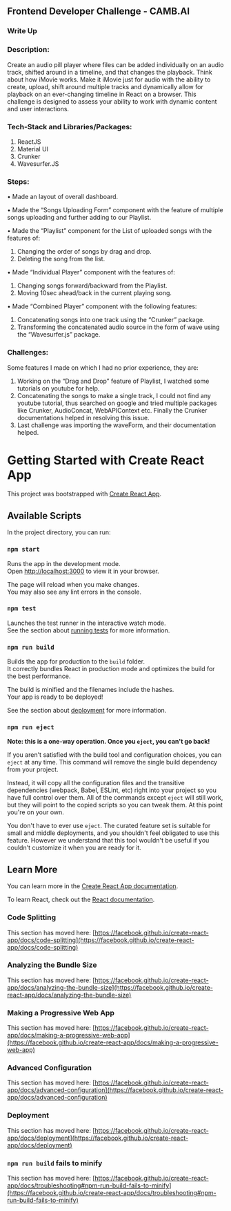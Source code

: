 ## Frontend Developer Challenge - CAMB.AI 
### Write Up 
### Description:
Create an audio pill player where files can be added individually on an audio track, shifted around in a timeline, and that changes the playback. Think about how iMovie works. Make it iMovie just for audio with the ability to create, upload, shift around multiple tracks and dynamically allow for playback on an ever-changing timeline in React on a browser. This challenge is designed to assess your ability to work with dynamic content and user interactions.

### Tech-Stack and Libraries/Packages:
1. ReactJS
2. Material UI
3. Crunker
4. Wavesurfer.JS

### Steps:
• Made an layout of overall dashboard.

• Made the “Songs Uploading Form” component with the feature of multiple songs uploading and further adding to our Playlist.

• Made the “Playlist” component for the List of uploaded songs with the features of:
1. Changing the order of songs by drag and drop.
2. Deleting the song from the list.
   
• Made “Individual Player” component with the features of:
1. Changing songs forward/backward from the Playlist.
2. Moving 10sec ahead/back in the current playing song.
   
• Made “Combined Player” component with the following features:
1. Concatenating songs into one track using the “Crunker” package.
2. Transforming the concatenated audio source in the form of wave using the “Wavesurfer.js” package.

### Challenges:
Some features I made on which I had no prior experience, they are:

1. Working on the “Drag and Drop”  feature of Playlist, I watched some tutorials on youtube for help.
2. Concatenating the songs to make a single track, I could not find any youtube tutorial, thus searched on google and tried multiple packages like Crunker, AudioConcat, WebAPIContext etc. Finally the Crunker documentations helped in resolving this issue.
3. Last challenge was importing the waveForm, and their documentation helped.

# Getting Started with Create React App

This project was bootstrapped with [Create React App](https://github.com/facebook/create-react-app).

## Available Scripts

In the project directory, you can run:

### `npm start`

Runs the app in the development mode.\
Open [http://localhost:3000](http://localhost:3000) to view it in your browser.

The page will reload when you make changes.\
You may also see any lint errors in the console.

### `npm test`

Launches the test runner in the interactive watch mode.\
See the section about [running tests](https://facebook.github.io/create-react-app/docs/running-tests) for more information.

### `npm run build`

Builds the app for production to the `build` folder.\
It correctly bundles React in production mode and optimizes the build for the best performance.

The build is minified and the filenames include the hashes.\
Your app is ready to be deployed!

See the section about [deployment](https://facebook.github.io/create-react-app/docs/deployment) for more information.

### `npm run eject`

**Note: this is a one-way operation. Once you `eject`, you can't go back!**

If you aren't satisfied with the build tool and configuration choices, you can `eject` at any time. This command will remove the single build dependency from your project.

Instead, it will copy all the configuration files and the transitive dependencies (webpack, Babel, ESLint, etc) right into your project so you have full control over them. All of the commands except `eject` will still work, but they will point to the copied scripts so you can tweak them. At this point you're on your own.

You don't have to ever use `eject`. The curated feature set is suitable for small and middle deployments, and you shouldn't feel obligated to use this feature. However we understand that this tool wouldn't be useful if you couldn't customize it when you are ready for it.

## Learn More

You can learn more in the [Create React App documentation](https://facebook.github.io/create-react-app/docs/getting-started).

To learn React, check out the [React documentation](https://reactjs.org/).

### Code Splitting

This section has moved here: [https://facebook.github.io/create-react-app/docs/code-splitting](https://facebook.github.io/create-react-app/docs/code-splitting)

### Analyzing the Bundle Size

This section has moved here: [https://facebook.github.io/create-react-app/docs/analyzing-the-bundle-size](https://facebook.github.io/create-react-app/docs/analyzing-the-bundle-size)

### Making a Progressive Web App

This section has moved here: [https://facebook.github.io/create-react-app/docs/making-a-progressive-web-app](https://facebook.github.io/create-react-app/docs/making-a-progressive-web-app)

### Advanced Configuration

This section has moved here: [https://facebook.github.io/create-react-app/docs/advanced-configuration](https://facebook.github.io/create-react-app/docs/advanced-configuration)

### Deployment

This section has moved here: [https://facebook.github.io/create-react-app/docs/deployment](https://facebook.github.io/create-react-app/docs/deployment)

### `npm run build` fails to minify

This section has moved here: [https://facebook.github.io/create-react-app/docs/troubleshooting#npm-run-build-fails-to-minify](https://facebook.github.io/create-react-app/docs/troubleshooting#npm-run-build-fails-to-minify)
